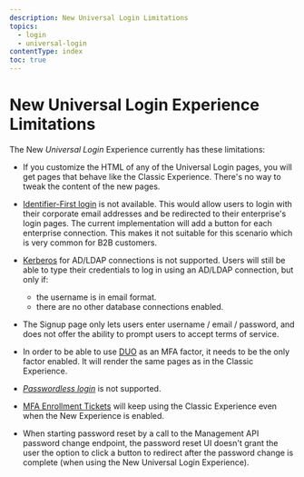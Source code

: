 ```yaml
---
description: New Universal Login Limitations
topics:
  - login
  - universal-login
contentType: index
toc: true
---
```

# New Universal Login Experience Limitations

The New <dfn data-key="universal-login">Universal Login</dfn> Experience currently has these limitations:

- If you customize the HTML of any of the Universal Login pages, you will get pages that behave like the Classic Experience. There's no way to tweak the content of the new pages.

- [Identifier-First login](/universal-login/identifier-first) is not available. This would allow users to login with their corporate email addresses and be redirected to their enterprise's login pages. The current implementation will add a button for each enterprise connection. This makes it not suitable for this scenario which is very common for B2B customers.

- [Kerberos](/connector/kerberos) for AD/LDAP connections is not supported. Users will still be able to type their credentials to log in using an AD/LDAP connection, but only if:
  - the username is in email format.
  - there are no other database connections enabled.

- The Signup page only lets users enter username / email / password, and does not offer the ability to prompt users to accept terms of service.

- In order to be able to use [DUO](/multifactor-authentication/factors/duo) as an MFA factor, it needs to be the only factor enabled. It will render the same pages as in the Classic Experience.

- <dfn data-key="passwordless">[Passwordless login](/connections/passwordless)</dfn> is not supported.

- [MFA Enrollment Tickets](/multifactor-authentication/developer/custom-enrollment-ticket) will keep using the Classic Experience even when the New Experience is enabled.

- When starting password reset by a call to the Management API password change endpoint, the password reset UI doesn't grant the user the option to click a button to redirect after the password change is complete (when using the New Universal Login Experience).

